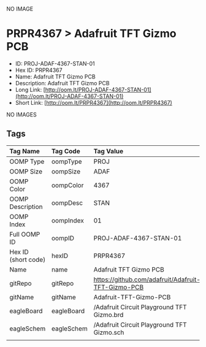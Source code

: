 


  
NO IMAGE  
# PRPR4367 > Adafruit TFT Gizmo PCB

- ID: PROJ-ADAF-4367-STAN-01
- Hex ID: PRPR4367
- Name: Adafruit TFT Gizmo PCB
- Description: Adafruit TFT Gizmo PCB
- Long Link: [http://oom.lt/PROJ-ADAF-4367-STAN-01](http://oom.lt/PROJ-ADAF-4367-STAN-01)
- Short Link: [http://oom.lt/PRPR4367](http://oom.lt/PRPR4367)
  
NO IMAGES  
## Tags
  

|Tag Name|Tag Code|Tag Value|
| :--- | :--- | :--- |
|OOMP Type|oompType|PROJ|
|OOMP Size|oompSize|ADAF|
|OOMP Color|oompColor|4367|
|OOMP Description|oompDesc|STAN|
|OOMP Index|oompIndex|01|
|Full OOMP ID|oompID|PROJ-ADAF-4367-STAN-01|
|Hex ID (short code)|hexID|PRPR4367|
|Name|name|Adafruit TFT Gizmo PCB|
|gitRepo|gitRepo|https://github.com/adafruit/Adafruit-TFT-Gizmo-PCB|
|gitName|gitName|Adafruit-TFT-Gizmo-PCB|
|eagleBoard|eagleBoard|/Adafruit Circuit Playground TFT Gizmo.brd|
|eagleSchem|eagleSchem|/Adafruit Circuit Playground TFT Gizmo.sch|
||||
